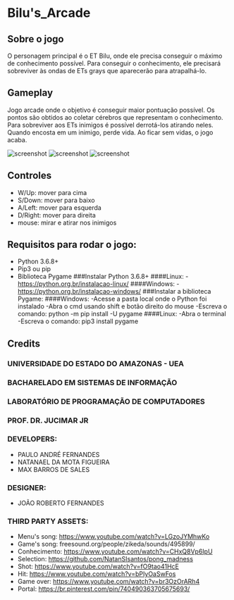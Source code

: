 # Bilu's_Arcade
## Sobre o jogo
O personagem principal é o ET Bilu, onde ele precisa conseguir o máximo de conhecimento possível. Para conseguir o conhecimento, ele precisará sobreviver às ondas de ETs grays que aparecerão para atrapalhá-lo.

## Gameplay
Jogo arcade onde o objetivo é conseguir maior pontuação possível. Os pontos são obtidos ao coletar cérebros que representam o conhecimento. Para sobreviver aos ETs inimigos é possível derrotá-los atirando neles. Quando encosta em um inimigo, perde vida. Ao ficar sem vidas, o jogo acaba.

![screenshot](https://github.com/natanaelmota1/Bilu_Arcade/blob/master/Game/Screenshots/bilu_arcade1.png)
![screenshot](https://github.com/natanaelmota1/Bilu_Arcade/blob/master/Game/Screenshots/bilu_arcade2.png)
![screenshot](https://github.com/natanaelmota1/Bilu_Arcade/blob/master/Game/Screenshots/bilu_arcade3.png)

## Controles
- W/Up: mover para cima
- S/Down: mover para baixo
- A/Left: mover para esquerda
- D/Right: mover para direita
- mouse: mirar e atirar nos inimigos
## Requisitos para rodar o jogo:
- Python 3.6.8+
- Pip3 ou pip
- Biblioteca Pygame
###Instalar Python 3.6.8+
####Linux:
-https://python.org.br/instalacao-linux/
####Windows:
-https://python.org.br/instalacao-windows/
###Instalar a biblioteca Pygame:
####Windows:
-Acesse a pasta local onde o Python foi instalado
-Abra o cmd usando shift e botão direito do mouse
-Escreva o comando: python -m pip install -U pygame
####Linux:
-Abra o terminal
-Escreva o comando: pip3 install pygame

## Credits
### UNIVERSIDADE DO ESTADO DO AMAZONAS - UEA
### BACHARELADO EM SISTEMAS DE INFORMAÇÃO
### LABORATÓRIO DE PROGRAMAÇÃO DE COMPUTADORES
### PROF. DR. JUCIMAR JR
### DEVELOPERS:
- PAULO ANDRÉ FERNANDES
- NATANAEL DA MOTA FIGUEIRA
- MAX BARROS DE SALES
### DESIGNER:
- JOÃO ROBERTO FERNANDES
### THIRD PARTY ASSETS:
- Menu's song: https://www.youtube.com/watch?v=LGzoJYMhwKo
- Game's song: freesound.org/people/zikeda/sounds/495899/
- Conhecimento: https://www.youtube.com/watch?v=CHxQ8Vp6IpU
- Selection: https://github.com/NatanSIsantos/pong_madness
- Shot: https://www.youtube.com/watch?v=fO9tao41HcE
- Hit: https://www.youtube.com/watch?v=bPIyOaSwFos
- Game over: https://www.youtube.com/watch?v=br3OzOrARh4
- Portal: https://br.pinterest.com/pin/740490363705675693/
